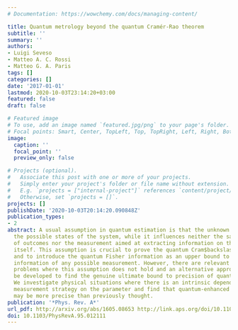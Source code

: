 ```yaml
---
# Documentation: https://wowchemy.com/docs/managing-content/

title: Quantum metrology beyond the quantum Cramér-Rao theorem
subtitle: ''
summary: ''
authors:
- Luigi Seveso
- Matteo A. C. Rossi
- Matteo G. A. Paris
tags: []
categories: []
date: '2017-01-01'
lastmod: 2020-10-03T23:14:20+03:00
featured: false
draft: false

# Featured image
# To use, add an image named `featured.jpg/png` to your page's folder.
# Focal points: Smart, Center, TopLeft, Top, TopRight, Left, Right, BottomLeft, Bottom, BottomRight.
image:
  caption: ''
  focal_point: ''
  preview_only: false

# Projects (optional).
#   Associate this post with one or more of your projects.
#   Simply enter your project's folder or file name without extension.
#   E.g. `projects = ["internal-project"]` references `content/project/deep-learning/index.md`.
#   Otherwise, set `projects = []`.
projects: []
publishDate: '2020-10-03T20:14:20.090848Z'
publication_types:
- 2
abstract: A usual assumption in quantum estimation is that the unknown parameter labels
  the possible states of the system, while it influences neither the sample space
  of outcomes nor the measurement aimed at extracting information on the parameter
  itself. This assumption is crucial to prove the quantum Cram$backslash$'er-Rao theorem
  and to introduce the quantum Fisher information as an upper bound to the Fisher
  information of any possible measurement. However, there are relevant estimation
  problems where this assumption does not hold and an alternative approach should
  be developed to find the genuine ultimate bound to precision of quantum measurements.
  We investigate physical situations where there is an intrinsic dependence of the
  measurement strategy on the parameter and find that quantum-enhanced measurements
  may be more precise than previously thought.
publication: '*Phys. Rev. A*'
url_pdf: http://arxiv.org/abs/1605.08653 http://link.aps.org/doi/10.1103/PhysRevA.95.012111
doi: 10.1103/PhysRevA.95.012111
---
```

